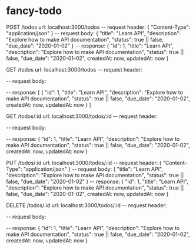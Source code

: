 # fancy-todo

POST /todos
url: localhost:3000/todos
-- request header: 
{
    "Content-Type": "application/json"
}
-- request body:
{
    "title": "Learn API",
    "description": "Explore how to make API documentation",
    "status": true || false,
    "due_date": "2020-01-02"
}
-- response:
{
    "id": 1,
    "title": "Learn API",
    "description": "Explore how to make API documentation",
    "status": true || false,
    "due_date": "2020-01-02",
    createdAt: now,
    updatedAt: now
}

GET /todos
url: localhost:3000/todos
-- request header: 

-- request body:

-- response:
[
    {
        "id": 1,
        "title": "Learn API",
        "description": "Explore how to make API documentation",
        "status": true || false,
        "due_date": "2020-01-02",
        createdAt: now,
        updatedAt: now
    }
]

GET /todos/:id
url: localhost:3000/todos/:id
-- request header: 

-- request body:

-- response:
{
    "id": 1,
    "title": "Learn API",
    "description": "Explore how to make API documentation",
    "status": true || false,
    "due_date": "2020-01-02",
    createdAt: now,
    updatedAt: now
}

PUT /todos/:id
url: localhost:3000/todos/:id
-- request header: 
{
    "Content-Type": "application/json"
}
-- request body:
{
    "title": "Learn API",
    "description": "Explore how to make API documentation",
    "status": true || false,
    "due_date": "2020-01-02"
}
-- response:
{
    "id": 1,
    "title": "Learn API",
    "description": "Explore how to make API documentation",
    "status": true || false,
    "due_date": "2020-01-02",
    createdAt: now,
    updatedAt: now
}

DELETE /todos/:id
url: localhost:3000/todos/:id
-- request header: 

-- request body:

-- response:
{
    "id": 1,
    "title": "Learn API",
    "description": "Explore how to make API documentation",
    "status": true || false,
    "due_date": "2020-01-02",
    createdAt: now,
    updatedAt: now
}